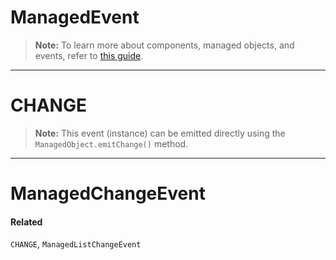 # ManagedEvent

> **Note:** To learn more about components, managed objects, and events, refer to [this guide](/docs/guides/concepts/components).

---

# CHANGE

> **Note:** This event (instance) can be emitted directly using the `ManagedObject.emitChange()` method.

---

# ManagedChangeEvent

#### Related

`CHANGE`, `ManagedListChangeEvent`
